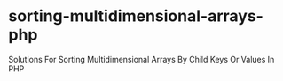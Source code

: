 # sorting-multidimensional-arrays-php
Solutions For Sorting Multidimensional Arrays By Child Keys Or Values In PHP
